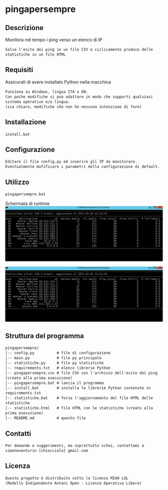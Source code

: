 # pingapersempre

## Descrizione
Monitora nel tempo i ping verso un elenco di IP
```
Salva l'esito dei ping in un file CSV e ciclicamente produce delle statistiche in un file HTML
```

## Requisiti
Assicurati di avere installato Python nella macchina
```
Funziona su Windows, lingua ITA o EN.
Con poche modifiche si può adattare in modo che supporti qualsiasi sistema operativo e/o lingua.
(sia chiaro, modifiche che non ho nessuna intenzione di fare)
```

## Installazione
```
install.bat
```

## Configurazione
```
Editare il file config.py ed inserire gli IP da monitorare.
Eventualmente mofificare i parametri della configurazione di default.
```

## Utilizzo
```
pingapersempre.bat
```
Schermata di runtime
![Schermata di runtime](images/runtime.png)

![pingapersempre.batimages/runtime.png](images/runtime.png)




## Struttura del programma

```
pingapersempre/
│-- config.py          # file di configurazione
│-- main.py            # file py principale
│-- statistiche.py     # file py statistiche
│-- requirements.txt   # elenco librerie Python
│-- pingapersempre.csv # file CSV con l'archivio dell'esito dei ping (creato alla prima esecuzione)
│-- pingapersempre.bat # lancia il programma
│-- install.bat        # installa le librerie Python contenute in requirements.txt
│-- statistiche.bat    # forza l'aggiornamento del file HTML delle statistiche
│-- statistiche.html   # file HTML con le statistiche (creato alla prima esecuzione)
│-- README.md          # questo file
```

## Contatti
```
Per domande o suggerimenti, ma soprattutto schei, contattami a simoneventurin [chiocciola] gmail.com
```

## Licenza
```
Questo progetto è distribuito sotto la licenza MIAO LOL
(Modello Indipendente Antani Open - Licenza Operativa Libera)
```

